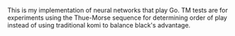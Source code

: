 This is my implementation of neural networks that play Go. 
TM tests are for experiments using the Thue-Morse sequence for determining order of play instead of using traditional komi to balance black's advantage.
